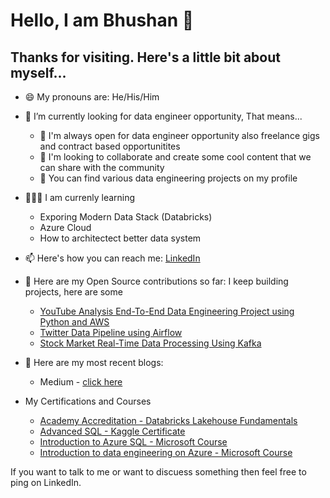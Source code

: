 # Hello, I am Bhushan 👋

## Thanks for visiting. Here's a little bit about myself...


- 😄 My pronouns are: He/His/Him
- 🔭 I’m currently looking for data engineer opportunity, That means...
   - 👯 I'm always open for data engineer opportunity also freelance gigs and contract based opportunitites
   - 💬 I'm looking to collaborate and create some cool content that we can share with the community
   - 🤘 You can find various data engineering projects on my profile
- 🧑🏻‍🏫 I am currenly learning
   - Exporing Modern Data Stack (Databricks)
   - Azure Cloud 
   - How to architectect better data system 
- 📫 Here's how you can reach me: [LinkedIn](https://www.linkedin.com/in/bebhushans/)
- 🤘 Here are my Open Source contributions so far: I keep building projects, here are some
  - [YouTube Analysis End-To-End Data Engineering Project using Python and AWS](https://github.com/bhushansatpaise/dataengineering-youtube-analysis-project)
  - [Twitter Data Pipeline using Airflow](https://github.com/bhushansatpaise/twitter-airflow-data-engineering-project)
  - [Stock Market Real-Time Data Processing Using Kafka](https://github.com/bhushansatpaise/stock-market-kafka-data-engineering-project)
- 📝 Here are my most recent blogs:
   - Medium - [click here](https://medium.com/@bhushansatpaise7)
     
- My Certifications and Courses
  - [Academy Accreditation - Databricks Lakehouse Fundamentals](https://credentials.databricks.com/ca009a26-8323-4803-a2b2-7c8a1b3aae03#gs.0j89pt)
  - [Advanced SQL - Kaggle Certificate](https://www.kaggle.com/learn/certification/bhushansatpaise/advanced-sql)
  - [Introduction to Azure SQL - Microsoft Course](https://learn.microsoft.com/en-us/users/bhushanssatpaise-9571/achievements/ejsaat4p)
  - [Introduction to data engineering on Azure - Microsoft Course](https://learn.microsoft.com/en-us/users/bhushanssatpaise-9571/achievements/3xykc7vh)
  
If you want to talk to me or want to discuess something then feel free to ping on LinkedIn.
